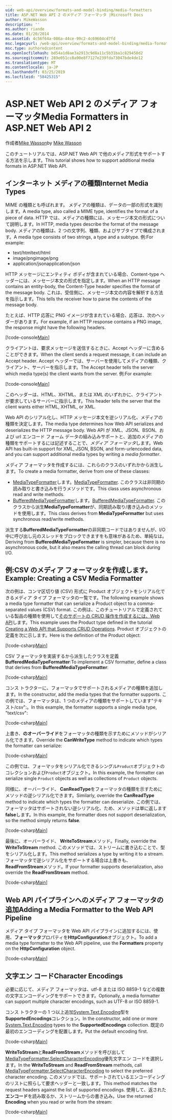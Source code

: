 ```yaml
---
uid: web-api/overview/formats-and-model-binding/media-formatters
title: ASP.NET Web API 2 のメディア フォーマッタ |Microsoft Docs
author: MikeWasson
description: ''
ms.author: riande
ms.date: 01/20/2014
ms.assetid: 4c56f64a-086a-44ce-99c2-4c69604cd7fd
msc.legacyurl: /web-api/overview/formats-and-model-binding/media-formatters
msc.type: authoredcontent
ms.openlocfilehash: bd54a1d8ae3a2913c9d8a11c5b31ba1c829450d2
ms.sourcegitcommit: 289e051cc8a90e8f7127e239fda73047bde4de12
ms.translationtype: MT
ms.contentlocale: ja-JP
ms.lasthandoff: 03/25/2019
ms.locfileid: "58425315"
---
```

<a name="media-formatters-in-aspnet-web-api-2"></a><span data-ttu-id="64735-102">ASP.NET Web API 2 のメディア フォーマッタ</span><span class="sxs-lookup"><span data-stu-id="64735-102">Media Formatters in ASP.NET Web API 2</span></span>
====================
<span data-ttu-id="64735-103">作成者[Mike Wasson](https://github.com/MikeWasson)</span><span class="sxs-lookup"><span data-stu-id="64735-103">by [Mike Wasson](https://github.com/MikeWasson)</span></span>

<span data-ttu-id="64735-104">このチュートリアルでは、ASP.NET Web API で他のメディア形式をサポートする方法を示します。</span><span class="sxs-lookup"><span data-stu-id="64735-104">This tutorial shows how to support additional media formats in ASP.NET Web API.</span></span>

## <a name="internet-media-types"></a><span data-ttu-id="64735-105">インターネット メディアの種類</span><span class="sxs-lookup"><span data-stu-id="64735-105">Internet Media Types</span></span>

<span data-ttu-id="64735-106">MIME の種類とも呼ばれます。 メディアの種類は、データの一部の形式を識別します。</span><span class="sxs-lookup"><span data-stu-id="64735-106">A media type, also called a MIME type, identifies the format of a piece of data.</span></span> <span data-ttu-id="64735-107">HTTP では、メディアの種類には、メッセージ本文の形式について説明します。</span><span class="sxs-lookup"><span data-stu-id="64735-107">In HTTP, media types describe the format of the message body.</span></span> <span data-ttu-id="64735-108">メディアの種類は、2 つの文字列、種類、およびサブタイプで構成されます。</span><span class="sxs-lookup"><span data-stu-id="64735-108">A media type consists of two strings, a type and a subtype.</span></span> <span data-ttu-id="64735-109">例:</span><span class="sxs-lookup"><span data-stu-id="64735-109">For example:</span></span>

- <span data-ttu-id="64735-110">text/html</span><span class="sxs-lookup"><span data-stu-id="64735-110">text/html</span></span>
- <span data-ttu-id="64735-111">image/png</span><span class="sxs-lookup"><span data-stu-id="64735-111">image/png</span></span>
- <span data-ttu-id="64735-112">application/json</span><span class="sxs-lookup"><span data-stu-id="64735-112">application/json</span></span>

<span data-ttu-id="64735-113">HTTP メッセージにエンティティ ボディが含まれている場合、Content-type ヘッダーには、メッセージ本文の形式を指定します。</span><span class="sxs-lookup"><span data-stu-id="64735-113">When an HTTP message contains an entity-body, the Content-Type header specifies the format of the message body.</span></span> <span data-ttu-id="64735-114">これは、受信側に、メッセージ本文の内容を解析する方法を指示します。</span><span class="sxs-lookup"><span data-stu-id="64735-114">This tells the receiver how to parse the contents of the message body.</span></span>

<span data-ttu-id="64735-115">たとえば、HTTP 応答に PNG イメージが含まれている場合、応答は、次のヘッダーがあります。</span><span class="sxs-lookup"><span data-stu-id="64735-115">For example, if an HTTP response contains a PNG image, the response might have the following headers.</span></span>

[!code-console[Main](media-formatters/samples/sample1.cmd)]

<span data-ttu-id="64735-116">クライアントは、要求メッセージを送信するときに、Accept ヘッダーに含めることができます。</span><span class="sxs-lookup"><span data-stu-id="64735-116">When the client sends a request message, it can include an Accept header.</span></span> <span data-ttu-id="64735-117">Accept ヘッダーでは、サーバーを使用してメディアの種類、クライアント、サーバーを指示します。</span><span class="sxs-lookup"><span data-stu-id="64735-117">The Accept header tells the server which media type(s) the client wants from the server.</span></span> <span data-ttu-id="64735-118">例:</span><span class="sxs-lookup"><span data-stu-id="64735-118">For example:</span></span>

[!code-console[Main](media-formatters/samples/sample2.cmd)]

<span data-ttu-id="64735-119">このヘッダーは、HTML、XHTML、または XML のいずれかに、クライアントが要求しているサーバーに指示します。</span><span class="sxs-lookup"><span data-stu-id="64735-119">This header tells the server that the client wants either HTML, XHTML, or XML.</span></span>

<span data-ttu-id="64735-120">Web API のシリアル化し、HTTP メッセージ本文を逆シリアル化、メディアの種類を決定します。</span><span class="sxs-lookup"><span data-stu-id="64735-120">The media type determines how Web API serializes and deserializes the HTTP message body.</span></span> <span data-ttu-id="64735-121">Web API が XML、JSON、BSON、および url エンコード フォーム データの組み込みサポートと、追加のメディアの種類をサポートするには記述することで、*メディア フォーマッタ*します。</span><span class="sxs-lookup"><span data-stu-id="64735-121">Web API has built-in support for XML, JSON, BSON, and form-urlencoded data, and you can support additional media types by writing a *media formatter*.</span></span>

<span data-ttu-id="64735-122">メディア フォーマッタを作成するには、これらのクラスのいずれかから派生します。</span><span class="sxs-lookup"><span data-stu-id="64735-122">To create a media formatter, derive from one of these classes:</span></span>

- <span data-ttu-id="64735-123">[MediaTypeFormatter](https://msdn.microsoft.com/library/system.net.http.formatting.mediatypeformatter.aspx)します。</span><span class="sxs-lookup"><span data-stu-id="64735-123">[MediaTypeFormatter](https://msdn.microsoft.com/library/system.net.http.formatting.mediatypeformatter.aspx).</span></span> <span data-ttu-id="64735-124">このクラスは非同期の読み取りと書き込みを行うメソッドです。</span><span class="sxs-lookup"><span data-stu-id="64735-124">This class uses asynchronous read and write methods.</span></span>
- <span data-ttu-id="64735-125">[BufferedMediaTypeFormatter](https://msdn.microsoft.com/library/system.net.http.formatting.bufferedmediatypeformatter.aspx)します。</span><span class="sxs-lookup"><span data-stu-id="64735-125">[BufferedMediaTypeFormatter](https://msdn.microsoft.com/library/system.net.http.formatting.bufferedmediatypeformatter.aspx).</span></span> <span data-ttu-id="64735-126">このクラスから派生**MediaTypeFormatter**が、同期読み取り/書き込みのメソッドを使用します。</span><span class="sxs-lookup"><span data-stu-id="64735-126">This class derives from **MediaTypeFormatter** but uses synchronous read/write methods.</span></span>

<span data-ttu-id="64735-127">派生する**BufferedMediaTypeFormatter**の非同期コードではありませんが、I/O 中に呼び出し元のスレッドをブロックできますをも意味があるため、単純なは。</span><span class="sxs-lookup"><span data-stu-id="64735-127">Deriving from **BufferedMediaTypeFormatter** is simpler, because there is no asynchronous code, but it also means the calling thread can block during I/O.</span></span>

## <a name="example-creating-a-csv-media-formatter"></a><span data-ttu-id="64735-128">例:CSV のメディア フォーマッタを作成します。</span><span class="sxs-lookup"><span data-stu-id="64735-128">Example: Creating a CSV Media Formatter</span></span>

<span data-ttu-id="64735-129">次の例は、コンマ区切り値 (CSV) 形式に Product オブジェクトをシリアル化できるメディア タイプ フォーマッタの一覧です。</span><span class="sxs-lookup"><span data-stu-id="64735-129">The following example shows a media type formatter that can serialize a Product object to a comma-separated values (CSV) format.</span></span> <span data-ttu-id="64735-130">この例は、このチュートリアルで定義されている製品の種類を使用して[そのサポートの CRUD 操作を作成するには、Web API](../older-versions/creating-a-web-api-that-supports-crud-operations.md)します。</span><span class="sxs-lookup"><span data-stu-id="64735-130">This example uses the Product type defined in the tutorial [Creating a Web API that Supports CRUD Operations](../older-versions/creating-a-web-api-that-supports-crud-operations.md).</span></span> <span data-ttu-id="64735-131">Product オブジェクトの定義を次に示します。</span><span class="sxs-lookup"><span data-stu-id="64735-131">Here is the definition of the Product object:</span></span>

[!code-csharp[Main](media-formatters/samples/sample3.cs)]

<span data-ttu-id="64735-132">CSV フォーマッタを実装するから派生したクラスを定義**BufferedMediaTypeFormatter**:</span><span class="sxs-lookup"><span data-stu-id="64735-132">To implement a CSV formatter, define a class that derives from **BufferedMediaTypeFormatter**:</span></span>

[!code-csharp[Main](media-formatters/samples/sample4.cs)]

<span data-ttu-id="64735-133">コンス トラクターに、フォーマッタでサポートされるメディアの種類を追加します。</span><span class="sxs-lookup"><span data-stu-id="64735-133">In the constructor, add the media types that the formatter supports.</span></span> <span data-ttu-id="64735-134">この例では、フォーマッタは、1 つのメディアの種類をサポートしています&quot;テキスト/csv&quot;:。</span><span class="sxs-lookup"><span data-stu-id="64735-134">In this example, the formatter supports a single media type, &quot;text/csv&quot;:</span></span>

[!code-csharp[Main](media-formatters/samples/sample5.cs)]

<span data-ttu-id="64735-135">上書き、**のオーバーライド**をフォーマッタの種類を示すためにメソッドがシリアル化できます。</span><span class="sxs-lookup"><span data-stu-id="64735-135">Override the **CanWriteType** method to indicate which types the formatter can serialize:</span></span>

[!code-csharp[Main](media-formatters/samples/sample6.cs)]

<span data-ttu-id="64735-136">この例では、フォーマッタをシリアル化できるシングル`Product`オブジェクトのコレクションおよび`Product`オブジェクト。</span><span class="sxs-lookup"><span data-stu-id="64735-136">In this example, the formatter can serialize single `Product` objects as well as collections of `Product` objects.</span></span>

<span data-ttu-id="64735-137">同様に、オーバーライド、 **CanReadType**をフォーマッタの種類を示すためにメソッドの逆シリアル化できます。</span><span class="sxs-lookup"><span data-stu-id="64735-137">Similarly, override the **CanReadType** method to indicate which types the formatter can deserialize.</span></span> <span data-ttu-id="64735-138">この例では、フォーマッタはサポートされない逆シリアル化、ため、メソッドは単に返します**false**します。</span><span class="sxs-lookup"><span data-stu-id="64735-138">In this example, the formatter does not support deserialization, so the method simply returns **false**.</span></span>

[!code-csharp[Main](media-formatters/samples/sample7.cs)]

<span data-ttu-id="64735-139">最後に、オーバーライド、 **WriteToStream**メソッド。</span><span class="sxs-lookup"><span data-stu-id="64735-139">Finally, override the **WriteToStream** method.</span></span> <span data-ttu-id="64735-140">このメソッドでは、ストリームに書き込むことで、型をシリアル化します。</span><span class="sxs-lookup"><span data-stu-id="64735-140">This method serializes a type by writing it to a stream.</span></span> <span data-ttu-id="64735-141">フォーマッタで逆シリアル化をサポートする場合は上書きも、 **ReadFromStream**メソッド。</span><span class="sxs-lookup"><span data-stu-id="64735-141">If your formatter supports deserialization, also override the **ReadFromStream** method.</span></span>

[!code-csharp[Main](media-formatters/samples/sample8.cs)]

## <a name="adding-a-media-formatter-to-the-web-api-pipeline"></a><span data-ttu-id="64735-142">Web API パイプラインへのメディア フォーマッタの追加</span><span class="sxs-lookup"><span data-stu-id="64735-142">Adding a Media Formatter to the Web API Pipeline</span></span>

<span data-ttu-id="64735-143">メディア タイプ フォーマッタを Web API パイプラインに追加するには、使用、**フォーマッタ**プロパティを**HttpConfiguration**オブジェクト。</span><span class="sxs-lookup"><span data-stu-id="64735-143">To add a media type formatter to the Web API pipeline, use the **Formatters** property on the **HttpConfiguration** object.</span></span>

[!code-csharp[Main](media-formatters/samples/sample9.cs)]

## <a name="character-encodings"></a><span data-ttu-id="64735-144">文字エン コード</span><span class="sxs-lookup"><span data-stu-id="64735-144">Character Encodings</span></span>

<span data-ttu-id="64735-145">必要に応じて、メディア フォーマッタは、utf-8 または ISO 8859-1 などの複数の文字エンコーディングをサポートできます。</span><span class="sxs-lookup"><span data-stu-id="64735-145">Optionally, a media formatter can support multiple character encodings, such as UTF-8 or ISO 8859-1.</span></span>

<span data-ttu-id="64735-146">コンス トラクターの 1 つ以上追加[System.Text.Encoding](https://msdn.microsoft.com/library/system.text.encoding.aspx)型を**SupportedEncodings**コレクション。</span><span class="sxs-lookup"><span data-stu-id="64735-146">In the constructor, add one or more [System.Text.Encoding](https://msdn.microsoft.com/library/system.text.encoding.aspx) types to the **SupportedEncodings** collection.</span></span> <span data-ttu-id="64735-147">既定の最初のエンコーディングを配置します。</span><span class="sxs-lookup"><span data-stu-id="64735-147">Put the default encoding first.</span></span>

[!code-csharp[Main](media-formatters/samples/sample10.cs?highlight=6-7)]

<span data-ttu-id="64735-148">**WriteToStream**と**ReadFromStream**メソッドを呼び出して[MediaTypeFormatter.SelectCharacterEncoding](https://msdn.microsoft.com/library/hh969054.aspx)優先文字エン コードを選択します。</span><span class="sxs-lookup"><span data-stu-id="64735-148">In the **WriteToStream** and **ReadFromStream** methods, call [MediaTypeFormatter.SelectCharacterEncoding](https://msdn.microsoft.com/library/hh969054.aspx) to select the preferred character encoding.</span></span> <span data-ttu-id="64735-149">このメソッドでは、サポートされているエンコーディングのリストに照らして要求ヘッダーと一致します。</span><span class="sxs-lookup"><span data-stu-id="64735-149">This method matches the request headers against the list of supported encodings.</span></span> <span data-ttu-id="64735-150">使用して、返された**エンコード**を読み取るか、ストリームからの書き込み。</span><span class="sxs-lookup"><span data-stu-id="64735-150">Use the returned **Encoding** when you read or write from the stream:</span></span>

[!code-csharp[Main](media-formatters/samples/sample11.cs?highlight=3,5)]
